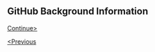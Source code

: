 ## GitHub Background Information




    
[Continue>](MarkdownGuide.md)

[<Previous](README.md)     
